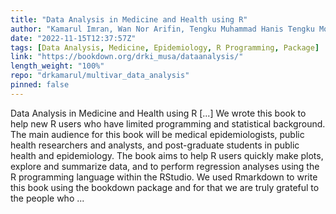 ```yaml
---
title: "Data Analysis in Medicine and Health using R"
author: "Kamarul Imran, Wan Nor Arifin, Tengku Muhammad Hanis Tengku Mokhtar"
date: "2022-11-15T12:37:57Z"
tags: [Data Analysis, Medicine, Epidemiology, R Programming, Package]
link: "https://bookdown.org/drki_musa/dataanalysis/"
length_weight: "100%"
repo: "drkamarul/multivar_data_analysis"
pinned: false
---
```


Data Analysis in Medicine and Health using R [...] We wrote this book to help new R users who have limited programming and statistical background. The main audience for this book will be medical epidemiologists, public health researchers and analysts, and post-graduate students in public health and epidemiology. The book aims to help R users quickly make plots, explore and summarize data, and to perform regression analyses using the R programming language within the RStudio. We used Rmarkdown to write this book using the bookdown package and for that we are truly grateful to the people who ...
